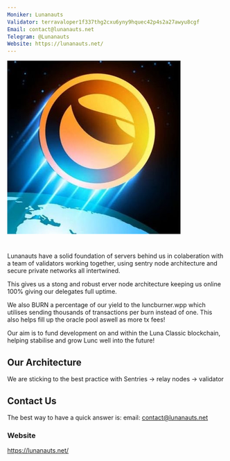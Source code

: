 ```yaml
---
Moniker: Lunanauts
Validator: terravaloper1f337thg2cxu6yny9hquec42p4s2a27awyu8cgf
Email: contact@lunanauts.net
Telegram: @Lunanauts
Website: https://lunanauts.net/
---
```


![lunanauts](./logo.png)

# <moniker>
Lunanauts have a solid foundation of servers behind us in colaberation with a team of validators working together,
using sentry node architecture and secure private networks all intertwined.

This gives us a stong and robust erver node architecture keeping us online 100% giving our delegates  full uptime.

We also BURN a percentage of our yield to the luncburner.wpp which utilises sending thousands of transactions per burn instead of one.
This also helps fill up the oracle pool aswell as more tx fees!

Our aim is to fund development on and within the Luna Classic blockchain, helping stabilise and grow Lunc well into the future!

## Our Architecture

We are sticking to the best practice with Sentries → relay nodes → validator

## Contact Us

The best way to have a quick answer is: email: contact@lunanauts.net

### Website

https://lunanauts.net/

